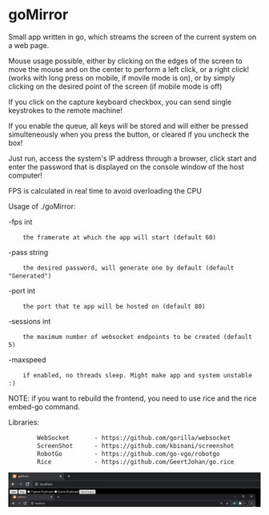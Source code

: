 # goMirror

Small app written in go, which streams the screen of the current system on 
a web page.

Mouse usage possible, either by clicking on the edges of the screen to move the mouse
and on the center to perform a left click, or a right click! (works with long press on mobile, if movile mode is on),
or by simply clicking on the desired point of the screen (if mobile mode is off)

If you click on the capture keyboard checkbox, you can send single keystrokes to the 
remote machine!

If you enable the queue, all keys will be stored and will either be pressed simulteneously
when you press the button, or cleared if you uncheck the box!

Just run, access the system's IP address through a browser, click start and enter the password
that is displayed on the console window of the host computer!

FPS is calculated in real time to avoid overloading the CPU

Usage of ./goMirror:

  -fps int

        the framerate at which the app will start (default 60)

  -pass string

        the desired password, will generate one by default (default "Generated")

  -port int

        the port that te app will be hosted on (default 80)

  -sessions int

        the maximum number of websocket endpoints to be created (default 5)

  -maxspeed

        if enabled, no threads sleep. Might make app and system unstable :)




NOTE: if you want to rebuild the frontend, you need to use rice and the rice embed-go command.

Libraries:

            WebSocket       - https://github.com/gorilla/websocket
            ScreenShot      - https://github.com/kbinani/screenshot
            RobotGo         - https://github.com/go-vgo/robotgo
            Rice            - https://github.com/GeertJohan/go.rice

![Screenshot](/screenshot.png)

